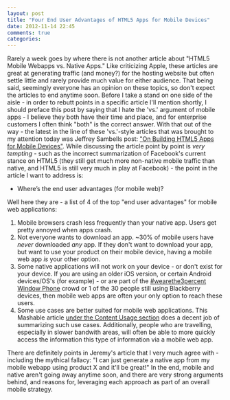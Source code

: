 ```yaml
---
layout: post
title: "Four End User Advantages of HTML5 Apps for Mobile Devices"
date: 2012-11-14 22:45
comments: true
categories: 
---
```

Rarely a week goes by where there is not another article about "HTML5 Mobile Webapps vs. Native Apps."  Like criticizing Apple, these articles are great at generating traffic (and money?) for the hosting website but often settle little and rarely provide much value for either audience.  That being said, seemingly everyone has an opinion on these topics, so don't expect the articles to end anytime soon. Before I take a stand on one side of the aisle - in order to rebutt points in a specific article I'll mention shortly, I should preface this post by saying that I hate the 'vs.' argument of mobile apps - I believe they both have their time and place, and for enterprise customers I often think "both" is the correct answer.  With that out of the way - the latest in the line of these 'vs.'-style articles that was brought to my attention today was Jeffrey Sambells post: ["On Building HTML5 Apps for Mobile Devices"](http://jeffreysambells.com/2012/11/14/on-building-html5-apps-for-mobile-devices).  While discussing the article point by point is *very tempting* - such as the incorrect summarization of Facebook's current stance on HTML5 (they still get much more non-native mobile traffic than native, and HTML5 is still very much in play at Facebook) - the point in the article I want to address is:

 - Where’s the end user advantages (for mobile web)?
 
Well here they are - a list of 4 of the top "end user advantages" for mobile web applications:
 
1. Mobile browsers crash less frequently than your native app.  Users get pretty annoyed when apps crash.
2. Not everyone wants to download an app.  ~30% of mobile users have *never* downloaded *any* app.  If they don't want to download your app, but want to use your product on their mobile device, having a mobile web app *is* your other option.  
3. Some native applications will not work on your device - or don't exist for your device.  If you are using an older iOS version, or certain Android devices/OS's (for example) - or are part of the [#wearethe3percent Window Phone](https://twitter.com/search?q=%23wearethe3percent) crowd or 1 of the 30 people still using Blackberry devices, then mobile web apps are often your only option to reach these users.
4. Some use cases are better suited for mobile web applications.  This Mashable article [under the Content Usage section](http://mashable.com/2012/06/06/mobile-site-mobile-app-infographic/) does a decent job of summarizing such use cases.  Additionally, people who are travelling, especially in slower bandwith areas, will often be able to more quickly access the information this type of information via a mobile web app.  

There are definitely points in Jeremy's article that I very much agree with - including the mythical fallacy: "I can just generate a native app from my mobile webapp using product X and it'll be great!"  In the end, mobile and native aren't going away anytime soon, and there are very strong arguments behind, and reasons for, leveraging each approach as part of an overall mobile strategy.   